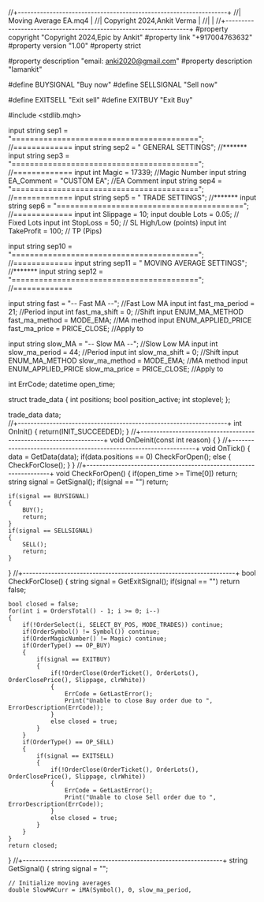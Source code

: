 //+------------------------------------------------------------------+
//|                                            Moving Average EA.mq4 |
//|                                    Copyright 2024,Ankit Verma    |
//|                                                                  |
//+------------------------------------------------------------------+
#property copyright "Copyright 2024,Epic by Ankit"
#property link      "+917004763632"
#property version   "1.00"
#property strict

#property description "email: anki2020@gmail.com"
#property description "Iamankit"

#define BUYSIGNAL "Buy now"
#define SELLSIGNAL "Sell now"

#define EXITSELL "Exit sell"
#define EXITBUY "Exit Buy"

#include <stdlib.mqh>

input string sep1           = "========================================="; //=============
input string sep2           = " GENERAL SETTINGS";                         //*******
input string sep3           = "========================================="; //=============
input int    Magic          = 17339; //Magic Number
input string EA_Comment     = "CUSTOM EA"; //EA Comment
input string sep4           = "========================================="; //=============
input string sep5           = " TRADE SETTINGS";                           //*******
input string sep6           = "========================================="; //=============
input int    Slippage       = 10;
input double Lots           = 0.05; // Fixed Lots
input int    StopLoss       = 50; // SL High/Low (points)
input int    TakeProfit     = 100; // TP (Pips)

input string             sep10               = "========================================="; //=============
input string             sep11               = " MOVING AVERAGE SETTINGS";                           //*******
input string             sep12               = "========================================="; //=============

input string             fast                = "-- Fast MA --"; //Fast Low MA
input int                fast_ma_period      = 21; //Period
input int                fast_ma_shift       = 0; //Shift
input ENUM_MA_METHOD     fast_ma_method      = MODE_EMA; //MA method
input ENUM_APPLIED_PRICE fast_ma_price       = PRICE_CLOSE; //Apply to

input string             slow_MA             = "-- Slow MA --"; //Slow Low MA
input int                slow_ma_period      = 44; //Period
input int                slow_ma_shift       = 0; //Shift
input ENUM_MA_METHOD     slow_ma_method      = MODE_EMA; //MA method
input ENUM_APPLIED_PRICE slow_ma_price       = PRICE_CLOSE; //Apply to

int ErrCode;
datetime open_time;

struct trade_data
{
    int positions;
    bool position_active;
    int stoplevel;
};

trade_data data;  
//+------------------------------------------------------------------+
int OnInit()
{
    return(INIT_SUCCEEDED);
}
//+------------------------------------------------------------------+
void OnDeinit(const int reason)
{
}
//+------------------------------------------------------------------+
void OnTick()
{
    data = GetData(data);
    if(data.positions == 0) CheckForOpen();
    else 
    {   
        CheckForClose();
    }
}
//+------------------------------------------------------------------+
void CheckForOpen()
{
    if(open_time >= Time[0]) return;
    string signal = GetSignal();
    if(signal == "") return;

    if(signal == BUYSIGNAL)
    {
        BUY();
        return;
    }
    if(signal == SELLSIGNAL)
    {
        SELL();
        return;
    }  
}
//+-------------------------------------------------------------------+
bool CheckForClose()
{
    string signal = GetExitSignal();
    if(signal == "") return false;

    bool closed = false;
    for(int i = OrdersTotal() - 1; i >= 0; i--)
    {
        if(!OrderSelect(i, SELECT_BY_POS, MODE_TRADES)) continue;
        if(OrderSymbol() != Symbol()) continue;
        if(OrderMagicNumber() != Magic) continue;
        if(OrderType() == OP_BUY)
        {
            if(signal == EXITBUY)
            {
                if(!OrderClose(OrderTicket(), OrderLots(), OrderClosePrice(), Slippage, clrWhite))
                {
                    ErrCode = GetLastError();
                    Print("Unable to close Buy order due to ", ErrorDescription(ErrCode));
                }
                else closed = true;
            }
        }
        if(OrderType() == OP_SELL)
        {
            if(signal == EXITSELL)
            {
                if(!OrderClose(OrderTicket(), OrderLots(), OrderClosePrice(), Slippage, clrWhite))
                {
                    ErrCode = GetLastError();
                    Print("Unable to close Sell order due to ", ErrorDescription(ErrCode));
                }
                else closed = true;
            }
        }
    }
    return closed;
} 
//+---------------------------------------------------------------+
string GetSignal()
{
    string signal = "";
    
    // Initialize moving averages
    double SlowMACurr = iMA(Symbol(), 0, slow_ma_period,
